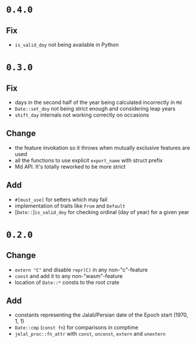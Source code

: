 # `0.4.0`

## Fix

- `is_valid_doy` not being available in Python

# `0.3.0`

## Fix

- days in the second half of the year being calculated incorrectly in `Md`
- `Date::set_doy` not being strict enough and considering leap years
- `shift_day` internals not working correctly on occasions

## Change

- the feature invokation so it throws when mutually exclusive features are used
- all the functions to use explicit `export_name` with struct prefix
- Md API. It's totally reworked to be more strict

## Add

- `#[must_use]` for setters which may fail
- implementation of traits like `From` and `Default`
- [`Date::`]`is_valid_doy` for checking ordinal (day of year) for a given year

# `0.2.0`

## Change

- `extern "C"` and disable `repr(C)` in any non-"c"-feature 
- `const` and add it to any non-"wasm"-feature
- location of `Date::*` consts to the root crate

## Add

- constants representing the Jalali/Persian date of the Epoch start (1970, 1, 1)
- `Date::cmp` (`const fn`) for comparisons in comptime
- `jelal_proc::fn_attr` with `const`, `unconst`, `extern` and `unextern`
